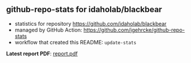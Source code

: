 ## github-repo-stats for idaholab/blackbear

- statistics for repository https://github.com/idaholab/blackbear
- managed by GitHub Action: https://github.com/jgehrcke/github-repo-stats
- workflow that created this README: `update-stats`

**Latest report PDF**: [report.pdf](https://github.com/idaholab/repository-statistics/raw/main/idaholab/blackbear/latest-report/report.pdf)

